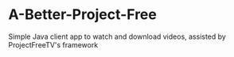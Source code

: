 # A-Better-Project-Free
Simple Java client app to watch and download videos, assisted by ProjectFreeTV's framework 
